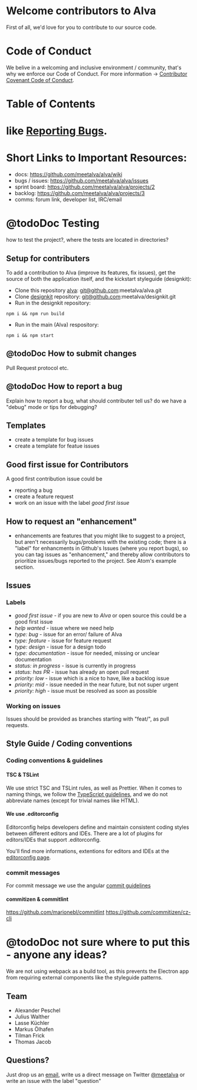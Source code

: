 # Welcome contributors to Alva
First of all, we'd love for you to contribute to our source code.

# Code of Conduct
We belive in a welcoming and inclusive environment / community, that's why we enforce our Code of Conduct.
For more information -> [Contributor Covenant Code of Conduct](CODE_OF_CONDUCT.md).


# Table of Contents
# like [Reporting Bugs](#reporting-bugs).

# Short Links to Important Resources:
   * docs: https://github.com/meetalva/alva/wiki
   * bugs / issues: https://github.com/meetalva/alva/issues
   * sprint board: https://github.com/meetalva/alva/projects/2
   * backlog: https://github.com/meetalva/alva/projects/3
   * comms: forum link, developer list, IRC/email


# @todoDoc Testing
how to test the project?, where the tests are located in directories?


## Setup for contributers
To add a contribution to Alva (improve its features, fix issues),
get the source of both the application itself,
and the kickstart styleguide (designkit):

* Clone this repository [alva](https://github.com/meetalva/alva): git@github.com:meetalva/alva.git
* Clone [designkit](https://github.com/meetalva/designkit) repository: git@github.com:meetalva/designkit.git
* Run in the designkit repository:
```shell
npm i && npm run build
```
* Run in the main (Alva) respository:
```shell
npm i && npm start
```

## @todoDoc How to submit changes
Pull Request protocol etc.


## @todoDoc How to report a bug
Explain how to report a bug, what should contributer tell us? do we have a "debug" mode or tips for debugging?

## Templates
* create a template for bug issues
* create a template for featue issues


## Good first issue for Contributors
A good first contribution issue could be
* reporting a bug
* create a feature request
* work on an issue with the label *good first issue*


## How to request an "enhancement"
- enhancements are features that you might like to suggest to a project, but aren't necessarily bugs/problems with the existing code; there is a "label" for enhancments in Github's Issues (where you report bugs), so you can tag issues as "enhancement," and thereby allow contributors to prioritize issues/bugs reported to the project. See Atom's example section.

## Issues
### Labels
- *good first issue* - if you are new to *Alva* or open source this could be a good first issue
- *help wanted* - issue where we need help
- *type: bug* - issue for an error/ failure of Alva
- *type: feature* - issue for feature request
- *type: design* - issue for a design todo
- *type: documentation* - issue for needed, missing or unclear documentation
- *status: in progress* - issue is currently in progress
- *status: has PR* - issue has already an open pull request
- *priority: low* - issue which is a nice to have, like a backlog issue
- *priority: mid* - issue needed in the near future, but not super urgent
- *priority: high* - issue must be resolved as soon as possible

### Working on issues
Issues should be provided as branches starting with "feat/", as pull requests.



## Style Guide / Coding conventions
### Coding conventions & guidelines
#### TSC & TSLint
We use strict TSC and TSLint rules, as well as Prettier. When it comes to naming things, we follow the [TypeScript guidelines](https://github.com/Microsoft/TypeScript/wiki/Coding-guidelines), and we do not abbreviate names (except for trivial names like HTML).

#### We use .editorconfig
Editorconfig helps developers define and maintain consistent coding styles between different editors and IDEs.
There are a lot of plugins for editors/IDEs that support .editorconfig.

You'll find more informations, extentions for editors and IDEs at the [editorconfig page](http://editorconfig.org/).

### commit messages
For commit message we use the angular [commit guidelines](https://github.com/angular/angular.js/blob/master/DEVELOPERS.md#commits)
#### commitizen & commitlint
https://github.com/marionebl/commitlint
https://github.com/commitizen/cz-cli


# @todoDoc not sure where to put this - anyone any ideas?
We are not using webpack as a build tool, as this prevents the Electron app from requiring external components like the styleguide patterns.


## Team
* Alexander Peschel
* Julius Walther
* Lasse Küchler
* Markus Ölhafen
* Tilman Frick
* Thomas Jacob


## Questions?
Just drop us an [email](alva@sinnerschrader.com), write us a direct message on Twitter [@meetalva](https://twitter.com/meetalva) or write an issue with the label "question"
